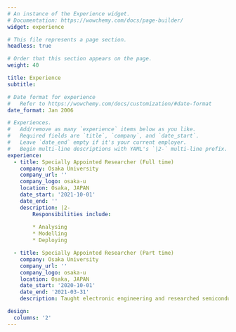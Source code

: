 ```yaml
---
# An instance of the Experience widget.
# Documentation: https://wowchemy.com/docs/page-builder/
widget: experience

# This file represents a page section.
headless: true

# Order that this section appears on the page.
weight: 40

title: Experience
subtitle:

# Date format for experience
#   Refer to https://wowchemy.com/docs/customization/#date-format
date_format: Jan 2006

# Experiences.
#   Add/remove as many `experience` items below as you like.
#   Required fields are `title`, `company`, and `date_start`.
#   Leave `date_end` empty if it's your current employer.
#   Begin multi-line descriptions with YAML's `|2-` multi-line prefix.
experience:
  - title: Specially Appointed Researcher (Full time)
    company: Osaka University
    company_url: ''
    company_logo: osaka-u
    location: Osaka, JAPAN
    date_start: '2021-10-01'
    date_end: ''
    description: |2-
        Responsibilities include:
        
        * Analysing
        * Modelling
        * Deploying

  - title: Specially Appointed Researcher (Part time)
    company: Osaka University
    company_url: ''
    company_logo: osaka-u
    location: Osaka, JAPAN
    date_start: '2020-10-01'
    date_end: '2021-03-31'
    description: Taught electronic engineering and researched semiconductor physics.

design:
  columns: '2'
---
```

